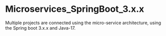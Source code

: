 # Microservices_SpringBoot_3.x.x
Multiple projects are connected using the micro-service architecture, using the Spring boot 3.x.x and Java-17.

